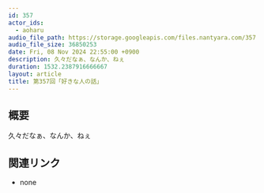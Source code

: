 ```yaml
---
id: 357
actor_ids:
  - aoharu
audio_file_path: https://storage.googleapis.com/files.nantyara.com/357.mp3
audio_file_size: 36850253
date: Fri, 08 Nov 2024 22:55:00 +0900
description: 久々だなぁ、なんか、ねぇ
duration: 1532.2387916666667
layout: article
title: 第357回「好きな人の話」
---
```

## 概要

久々だなぁ、なんか、ねぇ

## 関連リンク

* none
